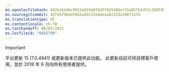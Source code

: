 ```yaml
---
ms.openlocfilehash: 042b164dbc9812e025d8f8d3f025486ef15a85fb1df2c398f9050194ace40f24
ms.sourcegitcommit: 42fe9790ddf0bdad911544deaa82123a396712fb
ms.translationtype: HT
ms.contentlocale: zh-TW
ms.lasthandoff: 08/05/2021
ms.locfileid: "8452799"
---
```

> [!IMPORTANT]
> 平台更新 15 (7.0.4841) 或更新版本已提供此功能。 此更新目前可供目標客戶使用，並於 2018 年 6 月向所有使用者提供。
